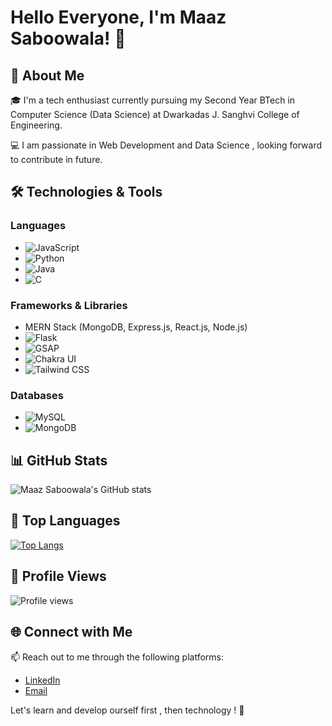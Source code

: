 # Hello Everyone, I'm Maaz Saboowala! 👋

## 🚀 About Me

🎓 I'm a tech enthusiast currently pursuing my Second Year BTech in Computer Science (Data Science) at Dwarkadas J. Sanghvi College of Engineering.

💻 I am passionate in Web Development and Data Science , looking forward to contribute in future.

## 🛠️ Technologies & Tools

### Languages
- ![JavaScript](https://img.shields.io/badge/-JavaScript-yellow?logo=javascript&logoColor=white&style=flat)
- ![Python](https://img.shields.io/badge/-Python-blue?logo=python&logoColor=white&style=flat)
- ![Java](https://img.shields.io/badge/-Java-orange?logo=java&logoColor=white&style=flat)
- ![C](https://img.shields.io/badge/-C-blue?logo=c&logoColor=white&style=flat)
### Frameworks & Libraries
- MERN Stack (MongoDB, Express.js, React.js, Node.js)
- ![Flask](https://img.shields.io/badge/-Flask-000000?style=flat&logo=flask&logoColor=white)
- ![GSAP](https://img.shields.io/badge/-GSAP-88CE02?style=flat&logo=greensock&logoColor=white)
- ![Chakra UI](https://img.shields.io/badge/-Chakra%20UI-319795?style=flat&logo=chakra-ui&logoColor=white)
- ![Tailwind CSS](https://img.shields.io/badge/-Tailwind%20CSS-38B2AC?style=flat&logo=tailwind-css&logoColor=white)

### Databases
- ![MySQL](https://img.shields.io/badge/-MySQL-4479A1?style=flat&logo=mysql&logoColor=white)
- ![MongoDB](https://img.shields.io/badge/-MongoDB-47A248?style=flat&logo=mongodb&logoColor=white)

## 📊 GitHub Stats

![Maaz Saboowala's GitHub stats](https://github-readme-stats.vercel.app/api?username=MaazS07&show_icons=true&theme=dark)

## 💬 Top Languages

[![Top Langs](https://github-readme-stats.vercel.app/api/top-langs/?username=MaazS07&layout=compact&theme=dark)](https://github.com/MaazS07)

## 👀 Profile Views

![Profile views](https://komarev.com/ghpvc/?username=MaazS07&label=Profile+Views&color=0e75b6&style=flat)



## 🌐 Connect with Me

📫 Reach out to me through the following platforms:
- [LinkedIn](https://www.linkedin.com/in/maaz-saboowala/)
- [Email](mailto:maazsaboowala07@gmail.com)


Let's learn and develop ourself first , then technology ! 🚀
